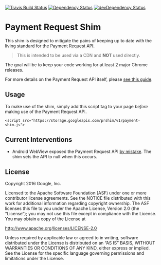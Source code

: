 [![Travis Build Status](https://travis-ci.org/GoogleChrome/payment-request-shim.svg?branch=master)](https://travis-ci.org/GoogleChrome/payment-request-shim) [![Dependency Status](https://david-dm.org/googlechrome/payment-request-shim.svg)](https://david-dm.org/googlechrome/payment-request-shim) [![devDependency Status](https://david-dm.org/googlechrome/payment-request-shim/dev-status.svg)](https://david-dm.org/googlechrome/payment-request-shim#info=devDependencies)

# Payment Request Shim

This shim is designed to mitigate the pains of keeping up to date with the living standard for the Payment Request API.

> This is intended to be used via a CDN and **NOT** used directly.

The goal will be to keep your code working for at least 2 major Chrome releases.

For more details on the Payment Request API itself, please [see this guide](https://developers.google.com/web/fundamentals/discovery-and-monetization/payment-request/).

## Usage

To make use of the shim, simply add this script tag to your page *before* making use of the Payment Request API.

    <script src="https://storage.googleapis.com/prshim/v1/payment-shim.js">

## Current Interventions

- Android WebView exposed the Payment Request API [by mistake](https://bugs.chromium.org/p/chromium/issues/detail?id=667069). The shim sets the API to null when this occurs.

## License

Copyright 2016 Google, Inc.

Licensed to the Apache Software Foundation (ASF) under one or more contributor license agreements. See the NOTICE file distributed with this work for additional information regarding copyright ownership. The ASF licenses this file to you under the Apache License, Version 2.0 (the “License”); you may not use this file except in compliance with the License. You may obtain a copy of the License at

http://www.apache.org/licenses/LICENSE-2.0

Unless required by applicable law or agreed to in writing, software distributed under the License is distributed on an “AS IS” BASIS, WITHOUT WARRANTIES OR CONDITIONS OF ANY KIND, either express or implied. See the License for the specific language governing permissions and limitations under the License.
